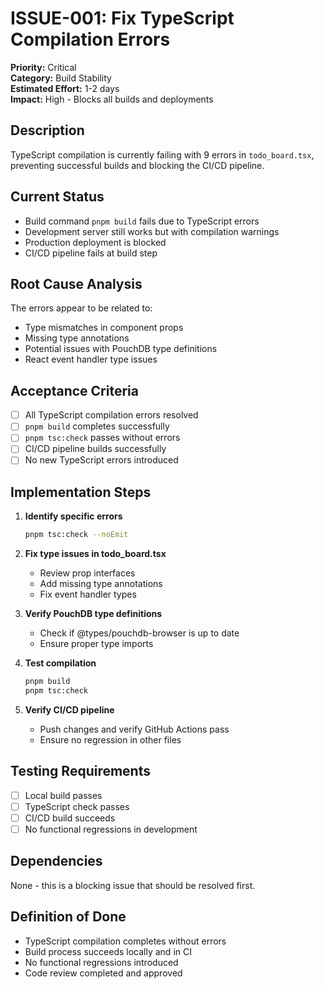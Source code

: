 # ISSUE-001: Fix TypeScript Compilation Errors

**Priority:** Critical  
**Category:** Build Stability  
**Estimated Effort:** 1-2 days  
**Impact:** High - Blocks all builds and deployments  

## Description

TypeScript compilation is currently failing with 9 errors in `todo_board.tsx`, preventing successful builds and blocking the CI/CD pipeline.

## Current Status

- Build command `pnpm build` fails due to TypeScript errors
- Development server still works but with compilation warnings
- Production deployment is blocked
- CI/CD pipeline fails at build step

## Root Cause Analysis

The errors appear to be related to:
- Type mismatches in component props
- Missing type annotations
- Potential issues with PouchDB type definitions
- React event handler type issues

## Acceptance Criteria

- [ ] All TypeScript compilation errors resolved
- [ ] `pnpm build` completes successfully
- [ ] `pnpm tsc:check` passes without errors
- [ ] CI/CD pipeline builds successfully
- [ ] No new TypeScript errors introduced

## Implementation Steps

1. **Identify specific errors**
   ```bash
   pnpm tsc:check --noEmit
   ```

2. **Fix type issues in todo_board.tsx**
   - Review prop interfaces
   - Add missing type annotations
   - Fix event handler types

3. **Verify PouchDB type definitions**
   - Check if @types/pouchdb-browser is up to date
   - Ensure proper type imports

4. **Test compilation**
   ```bash
   pnpm build
   pnpm tsc:check
   ```

5. **Verify CI/CD pipeline**
   - Push changes and verify GitHub Actions pass
   - Ensure no regression in other files

## Testing Requirements

- [ ] Local build passes
- [ ] TypeScript check passes
- [ ] CI/CD build succeeds
- [ ] No functional regressions in development

## Dependencies

None - this is a blocking issue that should be resolved first.

## Definition of Done

- TypeScript compilation completes without errors
- Build process succeeds locally and in CI
- No functional regressions introduced
- Code review completed and approved